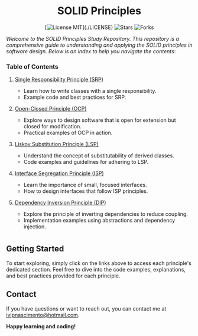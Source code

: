 
<div align="center">

  # SOLID Principles
  [![License MIT](https://img.shields.io/github/license/Ivi-SCD/solid-principles?style=for-the-badge&logo=License")](./LICENSE)
  ![Stars](https://img.shields.io/github/stars/Ivi-SCD/solid-principles?style=for-the-badge&logo=License")
  ![Forks](https://img.shields.io/github/forks/Ivi-SCD/solid-principles?style=for-the-badge&logo=License")
</div>

*Welcome to the SOLID Principles Study Repository. This repository is a comprehensive guide to understanding and applying the SOLID principles in software design. Below is an index to help you navigate the contents*:

### Table of Contents

1. [Single Responsibility Principle (SRP)](./single-responsibility/README.md)
    - Learn how to write classes with a single responsibility.
    - Example code and best practices for SRP.

2. [Open-Closed Principle (OCP)](./open-closed/README.md)
    - Explore ways to design software that is open for extension but closed for modification.
    - Practical examples of OCP in action.

3. [Liskov Substitution Principle (LSP)](./liskov-substitution/README.md)
    - Understand the concept of substitutability of derived classes.
    - Code examples and guidelines for adhering to LSP.

4. [Interface Segregation Principle (ISP)](./interface-segregation/README.md)
    - Learn the importance of small, focused interfaces.
    - How to design interfaces that follow ISP principles.

5. [Dependency Inversion Principle (DIP)](./dependency-inversion/README.md)
    - Explore the principle of inverting dependencies to reduce coupling.
    - Implementation examples using abstractions and dependency injection.

#

## Getting Started

To start exploring, simply click on the links above to access each principle's dedicated section. Feel free to dive into the code examples, explanations, and best practices provided for each principle.

## Contact

If you have questions or want to reach out, you can contact me at [ivipnascimento@hotmail.com](ivipnascimento@hotmail.com).

**Happy learning and coding!**
